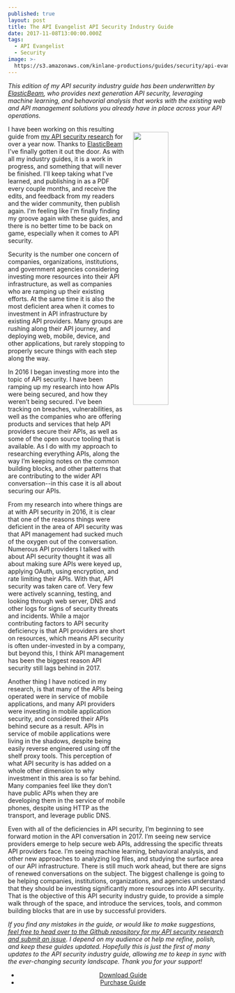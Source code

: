```yaml
---
published: true
layout: post
title: The API Evangelist API Security Industry Guide
date: 2017-11-08T13:00:00.000Z
tags:
  - API Evangelist
  - Security
image: >-
  https://s3.amazonaws.com/kinlane-productions/guides/security/api-evangelist-api-security-industry-guide-screenshot-2017-11-08.png
---
```

_This edition of my API security industry guide has been underwritten by [ElasticBeam](http://apis.how/elasticbeam), who provides next generation API security, leveraging machine learning, and behavorial analysis that works with the existing web and API management solutions you already have in place across your API operations._

<p><a href="https://gum.co/UOBZd"><img src="https://s3.amazonaws.com/kinlane-productions/guides/security/api-evangelist-api-security-industry-guide-screenshot-2017-11-08.png" align="right" width="40%" style="padding: 15px;"></a></p>

I have been working on this resulting guide from [my API security research](http://security.apievangelist.com/) for over a year now. Thanks to [ElasticBeam](http://apis.how/elasticbeam) I've finally gotten it out the door. As with all my industry guides, it is a work in progress, and something that will never be finished. I'll keep taking what I've learned, and publishing in as a PDF every couple months, and receive the edits, and feedback from my readers and the wider community, then publish again. I'm feeling like I'm finally finding my groove again with these guides, and there is no better time to be back on game, especially when it comes to API security.

Security is the number one concern of companies, organizations, institutions, and government agencies considering investing more resources into their API infrastructure, as well as companies who are ramping up their existing efforts. At the same time it is also the most deficient area when it comes to investment in API infrastructure by existing API providers. Many groups are rushing along their API journey, and deploying web, mobile, device, and other applications, but rarely stopping to properly secure things with each step along the way.

In 2016 I began investing more into the topic of API security. I have been ramping up my research into how APIs were being secured, and how they weren’t being secured. I’ve been tracking on breaches, vulnerabilities, as well as the companies who are offering products and services that help API providers secure their APIs, as well as some of the open source tooling that is available. As I do with my approach to researching everything APIs, along the way I’m keeping notes on the common building blocks, and other patterns that are contributing to the wider API conversation--in this case it is all about securing our APIs.

From my research into where things are at with API security in 2016, it is clear that one of the reasons things were deficient in the area of API security was that API management had sucked much of the oxygen out of the conversation. Numerous API providers I talked with about API security thought it was all about making sure APIs were keyed up, applying OAuth, using encryption, and rate limiting their APIs. With that, API security was taken care of. Very few were actively scanning, testing, and looking through web server, DNS and other logs for signs of security threats and incidents. While a major contributing factors to API security deficiency is that API providers are short on resources, which means API security is often under-invested in by a company, but beyond this, I think API management has been the biggest reason API security still lags behind in 2017.

Another thing I have noticed in my research, is that many of the APIs being operated were in service of mobile applications, and many API providers were investing in mobile application security, and considered their APIs behind secure as a result. APIs in service of mobile applications were living in the shadows, despite being easily reverse engineered using off the shelf proxy tools. This perception of what API security is has added on a whole other dimension to why investment in this area is so far behind. Many companies feel like they don’t have public APIs when they are developing them in the service of mobile phones, despite using HTTP as the transport, and leverage public DNS.

Even with all of the deficiencies in API security, I’m beginning to see forward motion in the API conversation in 2017. I’m seeing new service providers emerge to help secure web APIs, addressing the specific threats API providers face. I’m seeing machine learning, behavioral analysis, and other new approaches to analyzing log files, and studying the surface area of our API infrastructure. There is still much work ahead, but there are signs of renewed conversations on the subject. The biggest challenge is going to be helping companies, institutions, organizations, and agencies understand that they should be investing significantly more resources into API security. That is the objective of this API security industry guide, to provide a simple walk through of the space, and introduce the services, tools, and common building blocks that are in use by successful providers.

_If you find any mistakes in the guide, or would like to make suggestions, [feel free to head over to the Github repository for my API security research and submit an issue](https://github.com/api-evangelist/security/issues). I depend on my audience ot help me refine, polish, and keep these guides updated. Hopefully this is just the first of many updates to the API security industry guide, allowing me to keep in sync with the ever-changing security landscape. Thank you for your support!_

<ul class="actions" style="text-align: center;">
	<li><a href="http://apis.how/security" class="button big" target="_blank">Download Guide</a></li>
	<li><a href="https://gum.co/UOBZd" class="button big" target="_blank">Purchase Guide</a></li>
</ul>
